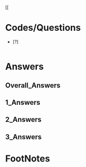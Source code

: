 [[



# Codes/Questions

- [?] 


```python

```


# Answers

## Overall_Answers


## 1_Answers


## 2_Answers


## 3_Answers




# FootNotes
